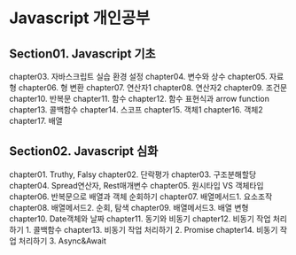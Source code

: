 # Javascript 개인공부
## Section01. Javascript 기초
chapter03. 자바스크립트 실습 환경 설정
chapter04. 변수와 상수
chapter05. 자료형
chapter06. 형 변환
chapter07. 연산자1
chapter08. 연산자2
chapter09. 조건문
chapter10. 반복문
chapter11. 함수
chapter12. 함수 표현식과 arrow function
chapter13. 콜백함수
chapter14. 스코프
chapter15. 객체1
chapter16. 객체2
chapter17. 배열

## Section02. Javascript 심화
chapter01. Truthy, Falsy
chapter02. 단락평가
chapter03. 구조분해할당
chapter04. Spread연산자, Rest매개변수
chapter05. 원시타입 VS 객체타입
chapter06. 반복문으로 배열과 객체 순회하기
chapter07. 배열메서드1. 요소조작
chapter08. 배열메서드2. 순회, 탐색
chapter09. 배열메서드3. 배열 변형
chapter10. Date객체와 날짜
chapter11. 동기와 비동기
chapter12. 비동기 작업 처리하기 1. 콜백함수
chapter13. 비동기 작업 처리하기 2. Promise
chapter14. 비동기 작업 처리하기 3. Async&Await